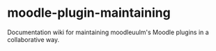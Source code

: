 # moodle-plugin-maintaining
Documentation wiki for maintaining moodleuulm's Moodle plugins in a collaborative way.

